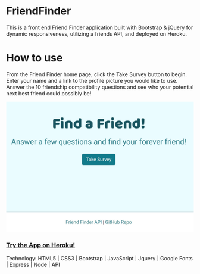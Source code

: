 # FriendFinder
This is a front end Friend Finder application built with Bootstrap & jQuery for dynamic responsiveness, utilizing a friends API, and deployed on Heroku.

# How to use
From the Friend Finder home page, click the Take Survey button to begin. Enter your name and a link to the profile picture you would like to use.  Answer the 10 friendship compatibility questions and see who your potential next best friend could possibly be!  

![alt text](./app/public/images/FriendFinder.JPG "Friend Finder App")


### [Try the App on Heroku!](https://boiling-reef-41189.herokuapp.com/)

Technology: HTML5 | CSS3 | Bootstrap | JavaScript | Jquery | Google Fonts | Express | Node | API

